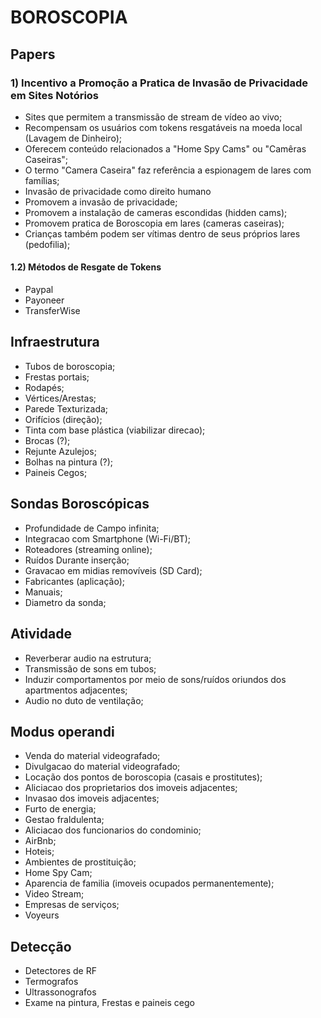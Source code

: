 # BOROSCOPIA

## Papers

### 1) Incentivo a Promoção a Pratica de Invasão de Privacidade em Sites Notórios

   - Sites que permitem a transmissão de stream de vídeo ao vivo;
   - Recompensam os usuários com tokens resgatáveis na moeda local (Lavagem de Dinheiro);
   - Oferecem conteúdo relacionados a "Home Spy Cams" ou "Camêras Caseiras";
   - O termo "Camera Caseira" faz referência a espionagem de lares com famílias;
   - Invasão de privacidade como direito humano
   - Promovem a invasão de privacidade;
   - Promovem a instalação de cameras escondidas (hidden cams);
   - Promovem pratica de Boroscopia em lares (cameras caseiras);
   - Crianças também podem ser vítimas dentro de seus próprios lares (pedofilia);

#### 1.2) Métodos de Resgate de Tokens

  - Paypal
  - Payoneer
  - TransferWise


## Infraestrutura

- Tubos de boroscopia;
- Frestas portais;
- Rodapés;
- Vértices/Arestas;
- Parede Texturizada;
- Orifícios (direção);
- Tinta com base plástica (viabilizar direcao);
- Brocas (?);
- Rejunte Azulejos;
- Bolhas na pintura (?);
- Paineis Cegos;

## Sondas Boroscópicas

- Profundidade de Campo infinita;
- Integracao com Smartphone (Wi-Fi/BT);
- Roteadores (streaming online);
- Ruídos Durante inserção;
- Gravacao em midias removíveis (SD Card);
- Fabricantes (aplicação);
- Manuais;
- Diametro da sonda;
 
## Atividade

- Reverberar audio na estrutura;
- Transmissão de sons em tubos;
- Induzir comportamentos por meio de sons/ruídos oriundos dos apartmentos adjacentes;
- Audio no duto de ventilação;

## Modus operandi

- Venda do material videografado;
- Divulgacao do material videografado;
- Locação dos pontos de boroscopia (casais e prostitutes);
- Aliciacao dos proprietarios dos imoveis adjacentes;
- Invasao dos imoveis adjacentes;
- Furto de energia;
- Gestao fraldulenta;
- Aliciacao dos funcionarios do condominio;
- AirBnb;
- Hoteis;
- Ambientes de prostituição;
- Home Spy Cam;
- Aparencia de familia (imoveis ocupados permanentemente);
- Video Stream;
- Empresas de serviços;
- Voyeurs

## Detecção

- Detectores de RF
- Termografos
- Ultrassonografos
- Exame na pintura, Frestas e paineis cego
